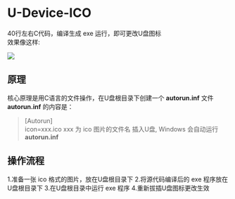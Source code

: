 # U-Device-ICO
40行左右C代码，编译生成 exe 运行，即可更改U盘图标  
效果像这样:  

![](https://github.com/Oslomayor/USB-Device-ICO/blob/master/%E9%95%87%E9%95%BF%E7%9A%84U%E7%9B%98.PNG?raw=true)
## 原理
 核心原理是用C语言的文件操作，在U盘根目录下创建一个 **autorun.inf** 文件  
 **autorun.inf** 的内容是：  
> [Autorun]  
> icon=xxx.ico 
> xxx 为 ico 图片的文件名
> 插入U盘, Windows 会自动运行 **autorun.inf**
## 操作流程 
1.准备一张 ico 格式的图片，放在U盘根目录下
2.将源代码编译后的 exe 程序放在U盘根目录下
3.在U盘根目录中运行 exe 程序
4.重新拔插U盘图标更改生效
